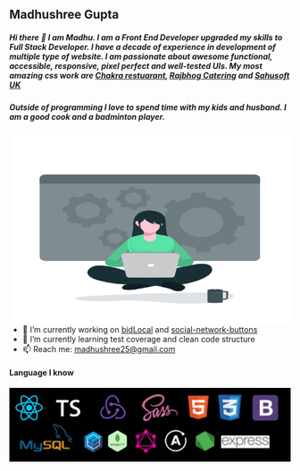 ## Madhushree Gupta


##### Hi there 👋  I am Madhu. I am a Front End Developer upgraded my skills to Full Stack Developer. I have a decade of experience in development of multiple type of website. I am passionate about awesome functional, accessible, responsive, pixel perfect and well-tested UIs. My most amazing css work are [Chakra restuarant](https://www.chakra.restaurant/), [Rajbhog Catering](http://rajbhogcatering.co.uk/) and [Sahusoft UK](http://sahusoft.co.uk/)

##### Outside of programming I love to spend time with my kids and husband. I am a good cook and a badminton player. 

<img align="right" alt="illustration of web developer with laptop" src="https://github.com/madhushree007/madhushree007/blob/main/animation_500_kilixv9c.gif" width="500" height="340" />


- 🔭 I’m currently working on [bidLocal](https://github.com/Snugles/bid-local) 
and [social-network-buttons](https://github.com/madhushree007/social-sharing-buttons)
- 🌱 I’m currently learning test coverage and clean code structure
- 📫 Reach me: madhushree25@gmail.com                                                                          



#### Language I know

![alt text](https://github.com/madhushree007/madhushree007/blob/main/tech.jpg)
